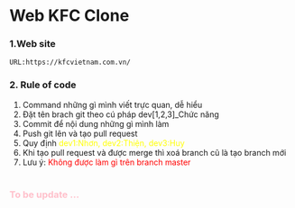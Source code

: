 # Web KFC Clone

### 1.Web site

    URL:https://kfcvietnam.com.vn/

### 2. Rule of code

1.  Command những gì mình viết trực quan, dễ hiểu
2.  Đặt tên brach git theo cú pháp dev[1,2,3]\_Chức năng
3.  Commit để nội dung những gì mình làm
4.  Push git lên và tạo pull request
5.  Quy định <font color="yellow">dev1:Nhơn, dev2:Thiện, dev3:Huy</font>
6.  Khi tạo pull request và được merge thì xoá branch cũ là tạo branch mới
7.  Lưu ý: <font color = "red">Không được làm gì trên branch master</font>

#

### <font color="pink">To be update ...</font>
